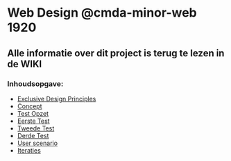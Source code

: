 # Web Design @cmda-minor-web 1920

## Alle informatie over dit project is terug te lezen in de WIKI

### Inhoudsopgave:
- [Exclusive Design Principles](https://github.com/Mokerstier/web-design-1920/wiki/Exclusive-Design-Principles)
- [Concept](https://github.com/Mokerstier/web-design-1920/wiki/Concept)
- [Test Opzet](https://github.com/Mokerstier/web-design-1920/wiki/Test-opzet)
- [Eerste Test](https://github.com/Mokerstier/web-design-1920/wiki/1.0-Eerste-interview)
- [Tweede Test](https://github.com/Mokerstier/web-design-1920/wiki/2.0-Tweede-interview-test)
- [Derde Test](https://github.com/Mokerstier/web-design-1920/wiki/3.0-Derde-interview-test)
- [User scenario](https://github.com/Mokerstier/web-design-1920/wiki/User-scenario)
- [Iteraties](https://github.com/Mokerstier/web-design-1920/wiki/Iteraties)



<!-- Add a link to your live demo in Github Pages 🌐-->

<!-- ☝️ replace this description with a description of your own work -->

<!-- replace the code in the /docs folder with your own, so you can showcase your work with GitHub Pages 🌍 -->

<!-- Add a nice poster image here at the end of the week, showing off your shiny frontend 📸 -->

<!-- Maybe a table of contents here? 📚 -->

<!-- How about a section that describes how to install this project? 🤓 -->

<!-- ...but how does one use this project? What are its features 🤔 -->

<!-- Maybe a checklist of done stuff and stuff still on your wishlist? ✅ -->

<!-- How about a license here? 📜 (or is it a licence?) 🤷 -->
